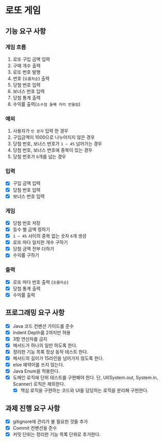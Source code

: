 # 로또 게임

## 기능 요구 사항

### 게임 흐름

1. 로또 구입 금액 입력
2. 구매 개수 출력
3. 로또 번호 발행
4. 번호 (`오름차순`) 출력
5. 당첨 번호 입력
6. 보너스 번호 입력
7. 당첨 통계 출력
8. 수익률 출력(`소수점 둘째 자리 반올림`)

### 예외

1. 사용자가 `빈 문자` 입력 한 경우
2. 구입금액이 1000으로 나누어지지 않은 경우
3. 당첨 번호, 보너스 번호가 `1 ~ 45` 넘어가는 경우
4. 당첨 번호, 보너스 번호에 중복이 있는 경우
5. 당첨 번호가 `6`개를 넘는 경우

### 입력

- [x] 구입 금액 입력
- [x] 당첨 번호 입력
- [x] 보너스 번호 입력

### 게임

- [x] 당첨 번호 저장
- [x] 등수 별 금액 정하기
- [x] `1 ~ 45` 사이의 중복 없는 숫자 `6`개 생성
- [x] 로또 마다 일치한 개수 구하기
- [x] 당첨 금액 전부 더하기
- [x] 수익률 구하기

### 출력

- [x] 로또 마다 번호 출력 (`오름차순`)
- [x] 당첨 통계 출력
- [x] 수익률 출력

## 프로그래밍 요구 사항

- [x] Java 코드 컨벤션 가이드를 준수
- [x] Indent Depth를 2까지만 허용
- [x] 3항 연산자를 금지
- [x] 메서드가 하나의 일만 하도록 한다.
- [x] 정리한 기능 목록 정상 동작 테스트 한다.
- [x] 메서드의 길이가 15라인을 넘어가지 않도록 한다.
- [x] else 예약어를 쓰지 않는다.
- [x] Java Enum을 적용한다.
- [x] 도메인 로직에 단위 테스트를 구현해야 한다. 단, UI(System.out, System.in, Scanner) 로직은 제외한다.
    - [x] 핵심 로직을 구현하는 코드와 UI를 담당하는 로직을 분리해 구현한다.

## 과제 진행 요구 사항

- [x] gitignore에 관리가 불 필요한 것들 추가
- [x] Commit 컨벤션을 준수
- [x] 커밋 단위는 정리한 기능 목록 단위로 추가한다.